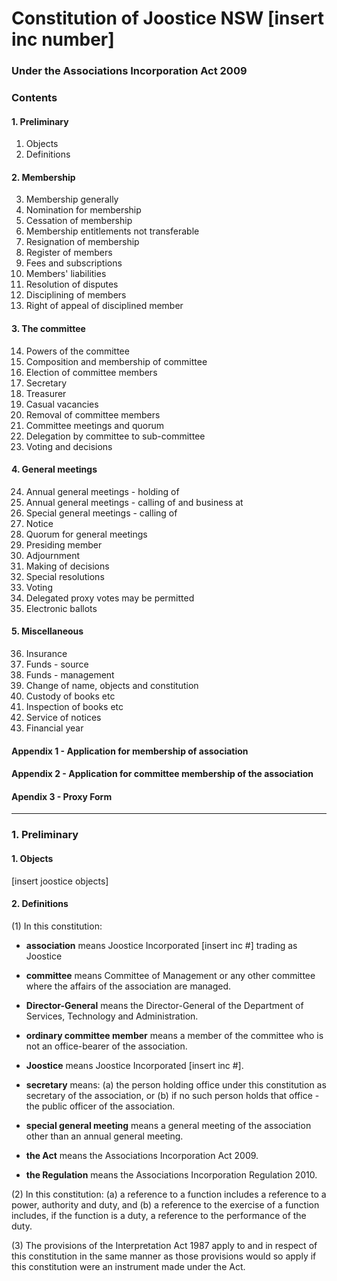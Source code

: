 Constitution of Joostice NSW [insert inc number]
===
### Under the Associations Incorporation Act 2009

### Contents

#### 1. Preliminary
1. Objects
2. Definitions

#### 2. Membership 
3. Membership generally
4. Nomination for membership
5. Cessation of membership
6. Membership entitlements not transferable
7. Resignation of membership
8. Register of members
9. Fees and subscriptions
10. Members' liabilities
11. Resolution of disputes
12. Disciplining of members
13. Right of appeal of disciplined member

#### 3. The committee 
14. Powers of the committee
15. Composition and membership of committee
16. Election of committee members
17. Secretary
18. Treasurer
19. Casual vacancies
20. Removal of committee members
21. Committee meetings and quorum
22. Delegation by committee to sub-committee
23. Voting and decisions

#### 4. General meetings
24. Annual general meetings - holding of
25. Annual general meetings - calling of and business at
26. Special general meetings - calling of
27. Notice
28. Quorum for general meetings
29. Presiding member
30. Adjournment
31. Making of decisions
32. Special resolutions
33. Voting	
34. Delegated proxy votes may be permitted
35. Electronic ballots

#### 5. Miscellaneous
36. Insurance
37. Funds - source
38. Funds - management
39. Change of name, objects and constitution
40. Custody of books etc
41. Inspection of books etc
42. Service of notices
43. Financial year

#### Appendix 1 - Application for membership of association
#### Appendix 2 - Application for committee membership of the association
#### Apendix 3 - Proxy Form

---

### 1. Preliminary

#### 1. Objects

[insert joostice objects]

#### 2. Definitions

(1) In this constitution:
- __association__ means Joostice Incorporated [insert inc #] trading as Joostice
- __committee__ means Committee of Management or any other committee where the affairs of the association are managed.
- __Director-General__ means the Director-General of the Department of Services, Technology and Administration.
-  __ordinary committee member__ means a member of the committee who is not an office-bearer of the association.
- __Joostice__ means Joostice Incorporated [insert inc #].
- __secretary__ means:
(a) the person holding office under this constitution as secretary of the association, or
(b) if no such person holds that office - the public officer of the association.

- __special general meeting__ means a general meeting of the association other than an annual general meeting.
- __the Act__ means the Associations Incorporation Act 2009.
- __the Regulation__ means the Associations Incorporation Regulation 2010.

(2) In this constitution:
(a) a reference to a function includes a reference to a power, authority and duty, and
(b) a reference to the exercise of a function includes, if the function is a duty, a reference to the performance of the duty.

(3) The provisions of the Interpretation Act 1987 apply to and in respect of this constitution in the same manner as those provisions would so apply if this constitution were an instrument made under the Act.

